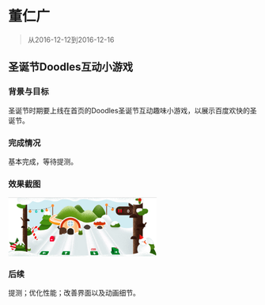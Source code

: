 # 董仁广

> 从2016-12-12到2016-12-16

## 圣诞节Doodles互动小游戏

### 背景与目标

圣诞节时期要上线在首页的Doodles圣诞节互动趣味小游戏，以展示百度欢快的圣诞节。

### 完成情况

基本完成，等待提测。

### 效果截图

<div>
    <img src="./img/dongrenguang/xmas.png"  width="300px" align="center" />
</div>

### 后续

提测；优化性能；改善界面以及动画细节。
